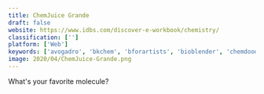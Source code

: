```yaml
---
title: ChemJuice Grande
draft: false 
website: https://www.idbs.com/discover-e-workbook/chemistry/
classification: ['']
platform: ['Web']
keywords: ['avogadro', 'bkchem', 'bforartists', 'bioblender', 'chemdoodle', 'chemdraw', 'chemik', 'gperiodic', 'ghemical', 'jchempaint', 'microtracker', 'periodica_-_periodic_table', 'qutemol', 'rasmol', 'vmd_-_visual_molecular_dynamics', 'pymol']
image: 2020/04/ChemJuice-Grande.png
---
```

What's your favorite molecule?